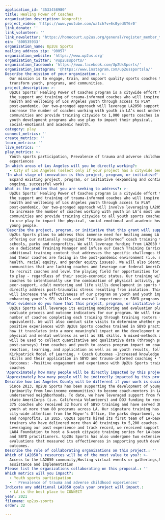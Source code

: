 ```yaml
---
application_id: '3533458980'
title: Healing Power of Coaches
organization_description: Nonprofit
project_video: 'https://www.youtube.com/watch?v=6s0yedST6r0'
link_donate: ''
link_volunteer: ''
link_newsletter: 'https://homecourt.up2us.org/general/register_member_type.asp?'
ein: '800535933'
organization_name: Up2Us Sports
mailing_address_zip: '90057'
organization_website: 'https://www.up2us.org'
organization_twitter: '@up2ussports/'
organization_facebook: 'https://www.facebook.com/Up2UsSports/'
organization_instagram: '@https://www.instagram.com/up2ussportsla/'
Describe the mission of your organization.: >-
  Our mission is to engage, train, and support quality sports coaches to
  transform youth, programs, and communities.
project_description: >-
  Up2Us Sports’ Healing Power of Coaches program is a citywide effort to ramp up
  the support and training of trauma-informed coaches who will inspire the
  health and wellbeing of Los Angeles youth through access to PLAY
  post-pandemic. Our two-pronged approach will leverage LA2050 support to
  increase the number of coaches working with youth in LA’s most underserved
  communities and provide training citywide to 1,000 sports coaches in positive
  youth development programs who use play to impact their physical,
  social-emotional and academic health.
category: play
connect_metrics: ''
create_metrics: ''
learn_metrics: ''
live_metrics: ''
play_metrics: >-
  Youth sports participation, Prevalence of trauma and adverse childhood
  experiences
In which areas of Los Angeles will you be directly working?:
  - City of Los Angeles (select only if your project has a citywide benefit)
'In what stage of innovation is this project, program, or initiative?': >-
  Expand existing project, program, or initiative (expanding and continuing
  ongoing, successful work)
What is the problem that you are seeking to address?: >-
  Up2Us Sports’ Healing Power of Coaches program is a citywide effort to ramp up
  the support and training of trauma-informed coaches who will inspire the
  health and wellbeing of Los Angeles youth through access to PLAY
  post-pandemic. Our two-pronged approach will involve leveraging LA2050 support
  to increase the number of coaches working with youth in LA’s most underserved
  communities and provide training citywide to all youth sports coaches who want
  to use play to impact the physical, social-emotional and academic health of
  young people.
'Describe the project, program, or initiative that this grant will support to address the problem identified.': >-
  Up2Us Sports plans to address this immense need for healing among LA youth by
  offering our nationally recognized “trauma-informed” coach training to local
  schools, parks and nonprofits. We will leverage funding from LA2050 to bring
  on a dedicated Training Manager and infuse our Coach Training Curriculum with
  additional training content that addresses the specific challenges that youth
  and their coaches are facing in the post-pandemic environment (i.e. mental
  health, racial equity, and gender equity issues). We will also identify
  communities that are lacking coaches and leverage our federal AmeriCorps grant
  to recruit coaches and level the playing field for opportunities for all youth
  to play - regardless of their socio-economic status. Our training will help
  coaches to intentionally use the combination of physical activity, positive
  peer-support, adult mentoring and life skills development in sports to
  directly address post-traumatic stress resulting from isolation. This approach
  will increase the effectiveness of our program on youth and youth impacts by
  enhancing youth’s SEL skills and overall experience in SBYD programs.
'What evidence do you have that this project, program, or initiative is or will be successful, and how will you define and measure success?': >-
  Up2Us Sports will leverage its existing monitoring and evaluation plan to
  evaluate process and outcome indicators for our program. We will track the
  number of coaches completing each training through training rosters (or its
  equivalent). We will also conduct site visits to determine whether youth have
  positive experiences with Up2Us Sports coaches trained in SBYD practices and
  how it translates into a more meaningful impact on the development of their
  physical and mental wellness as well as SEL skills. A mixed-methods approach
  will be used to collect quantitative and qualitative data (through pre- and
  post-surveys) from coaches and youth to assess program impact on coach
  reaction, learning, and application as well as on youth results, following the
  Kirkpatrick Model of Learning. • Coach Outcomes -Increased knowledge and
  skills and their application in SBYD and trauma-informed coaching • Youth
  Outcomes: -Positive engagement and experience with Up2Us Sports trained
  coaches
'Approximately how many people will be directly impacted by this project, program, or initiative?': '1040'
'Approximately how many people will be indirectly impacted by this project, program, or initiative?': '26000'
Describe how Los Angeles County will be different if your work is successful.: >-
  Since 2013, Up2Us Sports has been supporting the development of young adults
  (primarily from low-income communities) to become coach-mentors in LA’s most
  underserved neighborhoods. To date, we have leveraged support from federal and
  state AmeriCorps (i.e. California Volunteers) and DOJ funding to recruit over
  375 coaches who received 32 hours of SBYD training and have served 38,750
  youth at more than 80 programs across LA. Our signature training has received
  city-wide attention from the Mayor’s Office, the parks department, schools,
  and nonprofits. In 2015, Up2Us Sports hired its first team of LA-based
  trainers who have delivered more than 40 trainings to 5,200 coaches.
  Leveraging our past experience and track record, we received support from the
  LA84 Foundation to host a 6-week citywide training series for LA-based coaches
  and SBYD practitioners. Up2Us Sports has also undergone two extensive
  evaluations that measured its effectiveness in supporting youth development
  outcomes.
Describe the role of collaborating organizations on this project.: ''
Which of LA2050’s resources will be of the most value to you?: >-
  Access to the LA2050 community,Hosting virtual events or gatherings,Strategy
  assistance and implementation
Please list the organizations collaborating on this proposal.: ''
Which metrics will you impact?:
  - Youth sports participation
  - ' Prevalence of trauma and adverse childhood experiences'
Indicate any additional LA2050 goals your project will impact.:
  - LA is the best place to CONNECT
year: 2021
filename: up2us-sports
order: 32

---
```

